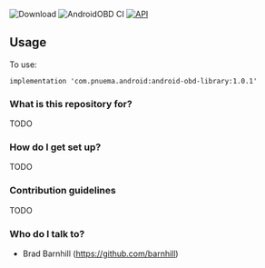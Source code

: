 ![Download](https://api.bintray.com/packages/bradfordbarnhill/maven/obd/images/download.svg) ![AndroidOBD CI](https://github.com/barnhill/AndroidOBD/workflows/AndroidOBD%20CI/badge.svg) [![API](https://img.shields.io/badge/API-17%2B-brightgreen.svg?style=flat)](https://android-arsenal.com/api?level=17)

## Usage
To use:
```Gradle
implementation 'com.pnuema.android:android-obd-library:1.0.1'
```

### What is this repository for? ###

TODO

### How do I get set up? ###

TODO

### Contribution guidelines ###

TODO

### Who do I talk to? ###

* Brad Barnhill (https://github.com/barnhill)
